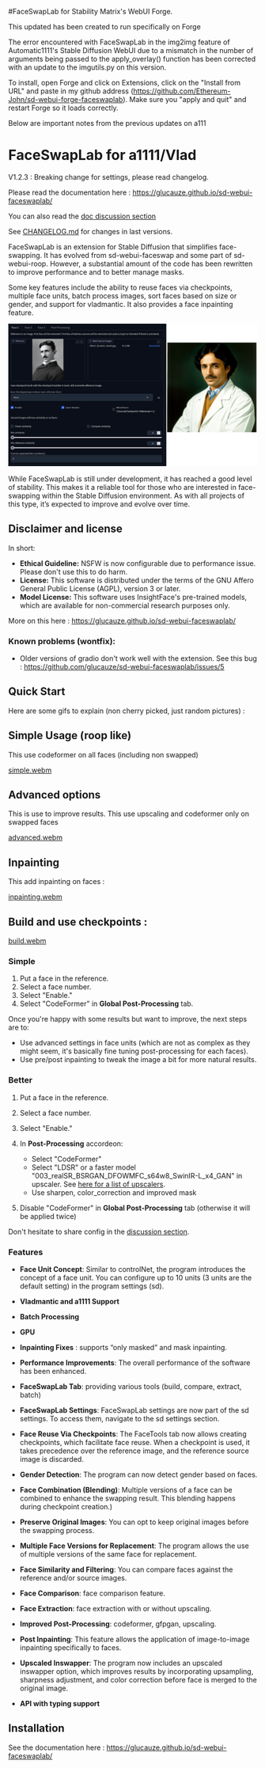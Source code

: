 #FaceSwapLab for Stability Matrix's WebUI Forge.  

This updated has been created to run specifically on Forge  

The error encountered with FaceSwapLab in the img2img feature of Automatic1111's Stable Diffusion WebUI due to a mismatch in the number of arguments being passed to the apply_overlay() function has been corrected with an update to the imgutils.py on this version.

To install, open Forge and click on Extensions, click on the "Install from URL" and paste in my github address (https://github.com/Ethereum-John/sd-webui-forge-faceswaplab). Make sure you "apply and quit" and restart Forge so it loads correctly.

Below are important notes from the previous updates on a111


# FaceSwapLab for a1111/Vlad

V1.2.3 : Breaking change for settings, please read changelog.

Please read the documentation here : https://glucauze.github.io/sd-webui-faceswaplab/ 

You can also read the [doc discussion section](https://github.com/glucauze/sd-webui-faceswaplab/discussions/categories/guide-doc)

See [CHANGELOG.md](CHANGELOG.md) for changes in last versions.

FaceSwapLab is an extension for Stable Diffusion that simplifies face-swapping. It has evolved from sd-webui-faceswap and some part of sd-webui-roop. However, a substantial amount of the code has been rewritten to improve performance and to better manage masks.

Some key features include the ability to reuse faces via checkpoints, multiple face units, batch process images, sort faces based on size or gender, and support for vladmantic. It also provides a face inpainting feature.

![](docs/assets/images/main_interface.png)

While FaceSwapLab is still under development, it has reached a good level of stability. This makes it a reliable tool for those who are interested in face-swapping within the Stable Diffusion environment. As with all projects of this type, it’s expected to improve and evolve over time.

## Disclaimer and license

In short:

+ **Ethical Guideline:**  NSFW is now configurable due to performance issue. Please don't use this to do harm.
+ **License:** This software is distributed under the terms of the GNU Affero General Public License (AGPL), version 3 or later.
+ **Model License:** This software uses InsightFace's pre-trained models, which are available for non-commercial research purposes only.

More on this here : https://glucauze.github.io/sd-webui-faceswaplab/ 

### Known problems (wontfix):

+ Older versions of gradio don't work well with the extension. See this bug : https://github.com/glucauze/sd-webui-faceswaplab/issues/5

## Quick Start

Here are some gifs to explain (non cherry picked, just random pictures) : 

## Simple Usage (roop like)

This use codeformer on all faces (including non swapped)

[simple.webm](https://github.com/glucauze/sd-webui-faceswaplab/assets/137925069/de00b685-d441-44f9-bae3-71cd7abef113)

## Advanced options 

This is use to improve results. This use upscaling and codeformer only on swapped faces

[advanced.webm](https://github.com/glucauze/sd-webui-faceswaplab/assets/137925069/50630311-bd25-487f-871b-0a44eecd435d)

## Inpainting 

This add inpainting on faces : 

[inpainting.webm](https://github.com/glucauze/sd-webui-faceswaplab/assets/137925069/3d3508e9-5be4-4566-8c41-8301b2d08355)

## Build and use checkpoints : 

[build.webm](https://github.com/glucauze/sd-webui-faceswaplab/assets/137925069/e84e9a3c-840d-4536-9fbb-09ed256406d7)



### Simple

1. Put a face in the reference.
2. Select a face number.
3. Select "Enable."
4. Select "CodeFormer" in **Global Post-Processing** tab.

Once you're happy with some results but want to improve, the next steps are to:

+ Use advanced settings in face units (which are not as complex as they might seem, it's basically fine tuning post-processing for each faces).
+ Use pre/post inpainting to tweak the image a bit for more natural results.

### Better 

1. Put a face in the reference.
2. Select a face number.
3. Select "Enable."

4. In **Post-Processing** accordeon:
    + Select "CodeFormer" 
    + Select "LDSR" or a faster model "003_realSR_BSRGAN_DFOWMFC_s64w8_SwinIR-L_x4_GAN" in upscaler. See [here for a list of upscalers](https://github.com/glucauze/sd-webui-faceswaplab/discussions/29). 
    + Use sharpen, color_correction and improved mask

5. Disable "CodeFormer" in **Global Post-Processing** tab (otherwise it will be applied twice)

Don't hesitate to share config in the [discussion section](https://github.com/glucauze/sd-webui-faceswaplab/discussions).

### Features

+ **Face Unit Concept**: Similar to controlNet, the program introduces the concept of a face unit. You can configure up to 10 units (3 units are the default setting) in the program settings (sd).

+ **Vladmantic and a1111 Support**

+ **Batch Processing**

+ **GPU**

+ **Inpainting Fixes** : supports “only masked” and mask inpainting.

+ **Performance Improvements**: The overall performance of the software has been enhanced.

+ **FaceSwapLab Tab**: providing various tools (build, compare, extract, batch)

+ **FaceSwapLab Settings**: FaceSwapLab settings are now part of the sd settings. To access them, navigate to the sd settings section.

+ **Face Reuse Via Checkpoints**: The FaceTools tab now allows creating checkpoints, which facilitate face reuse. When a checkpoint is used, it takes precedence over the reference image, and the reference source image is discarded.

+ **Gender Detection**: The program can now detect gender based on faces.

+ **Face Combination (Blending)**: Multiple versions of a face can be combined to enhance the swapping result. This blending happens during checkpoint creation.)

+ **Preserve Original Images**: You can opt to keep original images before the swapping process.

+ **Multiple Face Versions for Replacement**: The program allows the use of multiple versions of the same face for replacement.

+ **Face Similarity and Filtering**: You can compare faces against the reference and/or source images.

+ **Face Comparison**: face comparison feature.

+ **Face Extraction**: face extraction with or without upscaling.

+ **Improved Post-Processing**: codeformer, gfpgan, upscaling.

+ **Post Inpainting**: This feature allows the application of image-to-image inpainting specifically to faces.

+ **Upscaled Inswapper**: The program now includes an upscaled inswapper option, which improves results by incorporating upsampling, sharpness adjustment, and color correction before face is merged to the original image.

+ **API with typing support**


## Installation

See the documentation here : https://glucauze.github.io/sd-webui-faceswaplab/
